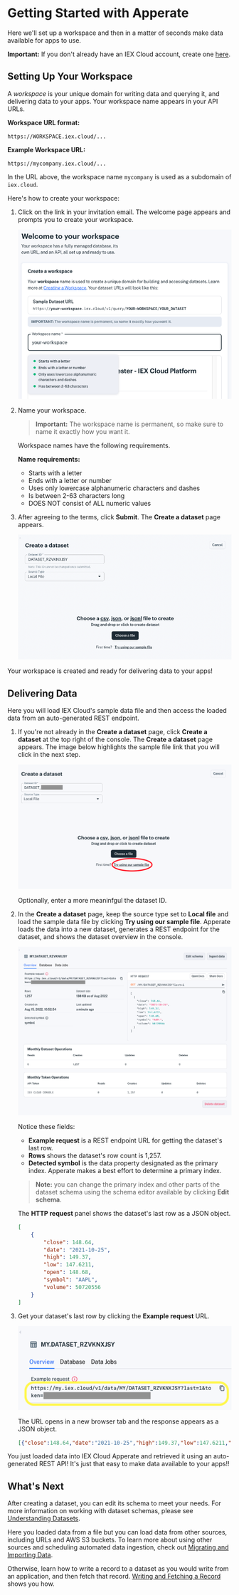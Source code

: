 # Getting Started with Apperate

Here we'll set up a workspace and then in a matter of seconds make data available for apps to use.

**Important:** If you don't already have an IEX Cloud account, create one [here](https://iexcloud.io/cloud-login#/register).

## Setting Up Your Workspace

A *workspace* is your unique domain for writing data and querying it, and delivering data to your apps. Your workspace name appears in your API URLs.

**Workspace URL format:**

```
https://WORKSPACE.iex.cloud/...
```

**Example Workspace URL:**

```
https://mycompany.iex.cloud/...
```

In the URL above, the workspace name `mycompany` is used as a subdomain of `iex.cloud`. 

Here's how to create your workspace:

1. Click on the link in your invitation email. The welcome page appears and prompts you to create your workspace.

    ![](./getting-started-with-an-example-dataset/create-a-workspace.png)

1. Name your workspace.

    > **Important:** The workspace name is permanent, so make sure to name it exactly how you want it.

    Workspace names have the following requirements.

    **Name requirements:**

    - Starts with a letter
    - Ends with a letter or number
    - Uses only lowercase alphanumeric characters and dashes
    - Is between 2-63 characters long
    - DOES NOT consist of ALL numeric values

1. After agreeing to the terms, click **Submit**. The **Create a dataset** page appears.

    ![](./getting-started-with-an-example-dataset/create-a-dataset.png)

Your workspace is created and ready for delivering data to your apps!

## Delivering Data

Here you will load IEX Cloud's sample data file and then access the loaded data from an auto-generated REST endpoint.

1. If you're not already in the **Create a dataset** page, click **Create a dataset** at the top right of the console. The **Create a dataset** page appears. The image below highlights the sample file link that you will click in the next step.

    ![](./getting-started-with-an-example-dataset/try-our-sample-file.png)

    Optionally, enter a more meaninfgul the dataset ID.

1.  In the **Create a dataset** page, keep the source type set to **Local file** and load the sample data file by clicking **Try using our sample file**. Apperate loads the data into a new dataset, generates a REST endpoint for the dataset, and shows the dataset overview in the console.

    ![](./getting-started-with-an-example-dataset/sample-dataset-overview.png)

    Notice these fields:

    - **Example request** is a REST endpoint URL for getting the dataset's last row.
    - **Rows** shows the dataset's row count is 1,257.
    - **Detected symbol** is the data property designated as the primary index. Apperate makes a best effort to determine a primary index. 
    
    > **Note:** you can change the primary index and other parts of the dataset schema using the schema editor available by clicking **Edit schema**.

    The **HTTP request** panel shows the dataset's last row as a JSON object.

    ```json
    [
        {
            "close": 148.64,
            "date": "2021-10-25",
            "high": 149.37,
            "low": 147.6211,
            "open": 148.68,
            "symbol": "AAPL",
            "volume": 50720556
        }
    ]
    ```

1. Get your dataset's last row by clicking the **Example request** URL.

    ![](./getting-started-with-an-example-dataset/sample-dataset-example-request.png)

    The URL opens in a new browser tab and the response appears as a JSON object.

    ```json
    [{"close":148.64,"date":"2021-10-25","high":149.37,"low":147.6211,"open":148.68,"symbol":"AAPL","volume":50720556}]
    ```

You just loaded data into IEX Cloud Apperate and retrieved it using an auto-generated REST API! It's just that easy to make data available to your apps!!

## What's Next

After creating a dataset, you can edit its schema to meet your needs. For more information on working with dataset schemas, please see [Understanding Datasets](../managing-your-data/understanding-datasets.md).

Here you loaded data from a file but you can load data from other sources, including URLs and AWS S3 buckets. To learn more about using other sources and scheduling automated data ingestion, check out [Migrating and Importing Data](../migrating-and-importing-data.md).

Otherwise, learn how to write a record to a dataset as you would write from an application, and then fetch that record. [Writing and Fetching a Record](./writing-and-fetching-a-record.md) shows you how.